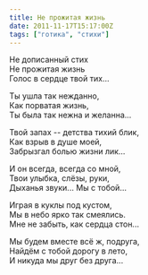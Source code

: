 ```yaml
---
title: Не прожитая жизнь
date: 2011-11-17T15:17:00Z
tags: ["готика", "стихи"]
---
```


Не дописанный стих  
Не прожитая жизнь  
Голос в сердце твой тих...

Ты ушла так нежданно,  
Как порватая жизнь,  
Ты была так нежна и желанна...

Твой запах -- детства тихий блик,  
Как взрыв в душе моей,  
Забрызгал болью жизни лик...

И он всегда, всегда со мной,  
Твои улыбка, слёзы, руки,  
Дыханья звуки... Мы с тобой...

Играя в куклы под кустом,  
Мы в небо ярко так смеялись.  
Мне не забыть, как сердца стон...

Мы будем вместе всё ж, подруга,  
Найдём с тобой дорогу в лето,  
И никуда мы друг без друга...  
